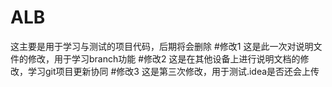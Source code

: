 # ALB
这主要是用于学习与测试的项目代码，后期将会删除
#修改1
这是此一次对说明文件的修改，用于学习branch功能
#修改2
这是在其他设备上进行说明文档的修改，学习git项目更新协同
#修改3
这是第三次修改，用于测试.idea是否还会上传